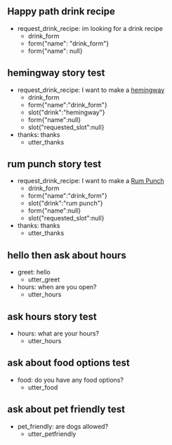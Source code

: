 ## Happy path drink recipe
* request_drink_recipe: im looking for a drink recipe
    - drink_form
    - form{"name": "drink_form"}
    - form{"name": null}

## hemingway story test
* request_drink_recipe: I want to make a [hemingway](drink)
    - drink_form
    - form{"name":"drink_form"}
    - slot{"drink":"hemingway"}
    - form{"name":null}
    - slot{"requested_slot":null}
* thanks: thanks
    - utter_thanks

## rum punch story test
* request_drink_recipe: I want to make a [Rum Punch](drink)
    - drink_form
    - form{"name":"drink_form"}
    - slot{"drink":"rum punch"}
    - form{"name":null}
    - slot{"requested_slot":null}
* thanks: thanks
    - utter_thanks

## hello then ask about hours
* greet: hello
    - utter_greet
* hours: when are you open?
    - utter_hours

## ask hours story test
* hours: what are your hours?
    - utter_hours

## ask about food options test
* food: do you have any food options?
    - utter_food

## ask about pet friendly test
* pet_friendly: are dogs allowed?
    - utter_petfriendly